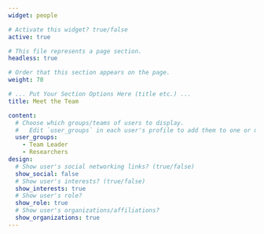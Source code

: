 ```yaml
---
widget: people

# Activate this widget? true/false
active: true

# This file represents a page section.
headless: true

# Order that this section appears on the page.
weight: 70

# ... Put Your Section Options Here (title etc.) ...
title: Meet the Team

content:
  # Choose which groups/teams of users to display.
  #   Edit `user_groups` in each user's profile to add them to one or more of these groups.
  user_groups:
    - Team Leader
    - Researchers
design:
  # Show user's social networking links? (true/false)
  show_social: false
  # Show user's interests? (true/false)
  show_interests: true
  # Show user's role?
  show_role: true
  # Show user's organizations/affiliations?
  show_organizations: true
---
```

